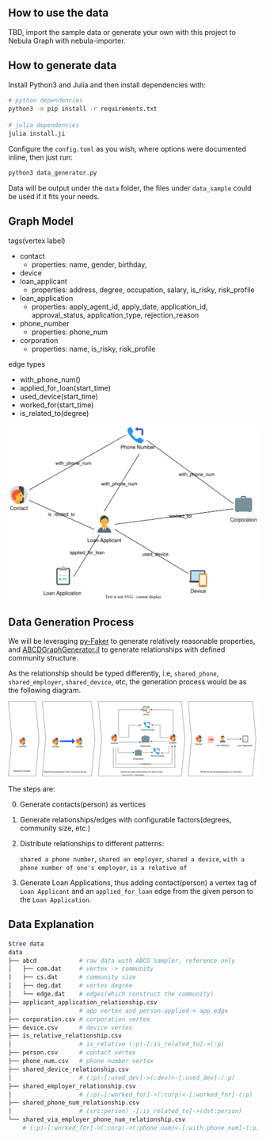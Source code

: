 ## How to use the data

TBD, import the sample data or generate your own with this project to Nebula Graph with nebula-importer.

## How to generate data

Install Python3 and Julia and then install dependencies with:

```bash
# python dependencies
python3 -m pip install -r requirements.txt

# julia dependencies
julia install.ji
```

Configure the `config.toml` as you wish, where options were documented inline, then just run:

```bash
python3 data_generator.py
```

Data will be output under the `data` folder, the files under `data_sample` could be used if it fits your needs.

## Graph Model

tags(vertex label)

- contact
  - properties: name, gender, birthday,
- device
- loan_applicant
  - properties: address, degree, occupation, salary, is_risky, risk_profile
- loan_application
  - properties: apply_agent_id, apply_date, application_id, approval_status, application_type, rejection_reason
- phone_number
  - properties: phone_num
- corporation
  - properties: name, is_risky, risk_profile

edge types

- with_phone_num()
- applied_for_loan(start_time)
- used_device(start_time)
- worked_for(start_time)
- is_related_to(degree)

![fraud_detection_graph_model](images/fraud_detection_graph_model.svg)

## Data Generation Process

We will be leveraging [py-Faker](https://github.com/joke2k/faker) to generate relatively reasonable properties, and [ABCDGraphGenerator.jl](https://github.com/bkamins/ABCDGraphGenerator.jl) to generate relationships with defined community structure.

As the relationship should be typed differently, i.e, `shared_phone`, `shared_employer`, `shared_device`, etc, the generation process would be as the following diagram.

![fraud_detection_data_gen_process](images/fraud_detection_data_gen_process.svg)

The steps are:

0. Generate contacts(person) as vertices

1. Generate relationships/edges with configurable factors(degrees, community size, etc.)

2. Distribute relationships to different patterns:

   `shared a phone number`, `shared an employer`,  `shared a device`, `with a phone number of one's employer`, `is a relative of`

3. Generate Loan Applications, thus adding contact(person) a vertex tag of `Loan Applicant` and an `applied_for_loan` edge from the given person to the `Loan Application`.



## Data Explanation

```bash
$tree data
data
├── abcd            # raw data with ABCD Sampler, reference only
│   ├── com.dat     # vertex -> community
│   ├── cs.dat      # community size
│   ├── deg.dat     # vertex degree
│   └── edge.dat    # edges(which construct the community)
├── applicant_application_relationship.csv
│                   # app vertex and person-applied-> app edge
├── corporation.csv # corporation vertex
├── device.csv      # device vertex
├── is_relative_relationship.csv
│                   # is_relative (:p)-[:is_related_to]->(:p)
├── person.csv      # contact vertex
├── phone_num.csv   # phone number vertex
├── shared_device_relationship.csv
│                   # (:p)-[:used_dev]->(:dev)<-[:used_dev]-(:p)
├── shared_employer_relationship.csv
│                   # (:p)-[:worked_for]->(:corp)<-[:worked_for]-(:p)
├── shared_phone_num_relationship.csv
│                   # (src:person) -[:is_related_to]->(dst:person)
└── shared_via_employer_phone_num_relationship.csv
    # (:p)-[:worked_for]->(:corp)->(:phone_num)<-[:with_phone_num]-(:p)
```

